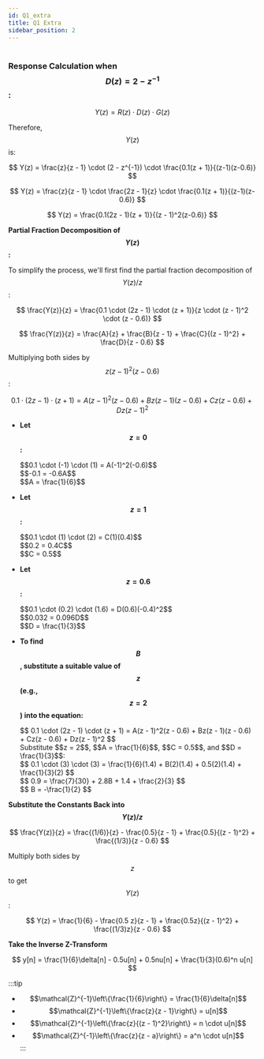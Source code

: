```yaml
---
id: Q1_extra
title: Q1 Extra
sidebar_position: 2
---
```


# 

### Response Calculation when $$D(z) = 2 - z^{-1}$$:

$$
Y(z) = R(z) \cdot D(z) \cdot G(z)
$$

Therefore, $$Y(z)$$ is:

$$
Y(z) = \frac{z}{z - 1} \cdot (2 - z^{-1}) \cdot \frac{0.1(z + 1)}{(z-1)(z-0.6)}
$$

$$
Y(z) = \frac{z}{z - 1} \cdot \frac{2z - 1}{z} \cdot \frac{0.1(z + 1)}{(z-1)(z-0.6)}
$$

$$
Y(z) = \frac{0.1(2z - 1)(z + 1)}{(z - 1)^2(z-0.6)}
$$

**Partial Fraction Decomposition of $$Y(z)$$:**

To simplify the process, we'll first find the partial fraction decomposition of $$Y(z)/z$$:

$$
\frac{Y(z)}{z} = \frac{0.1 \cdot (2z - 1) \cdot (z + 1)}{z \cdot (z - 1)^2 \cdot (z - 0.6)}
$$


$$
\frac{Y(z)}{z} = \frac{A}{z} + \frac{B}{z - 1} + \frac{C}{(z - 1)^2} + \frac{D}{z - 0.6}
$$


Multiplying both sides by $$z(z - 1)^2(z - 0.6)$$:

$$
0.1 \cdot (2z - 1) \cdot (z + 1) = A(z - 1)^2(z - 0.6) + Bz(z - 1)(z - 0.6) + Cz(z - 0.6) + Dz(z - 1)^2
$$


*   **Let $$z = 0$$:**
    <div style={{display:"block", paddingLeft: "2rem"}}>
    $$0.1 \cdot (-1) \cdot (1) = A(-1)^2(-0.6)$$
    </div>
    <div style={{display:"block", paddingLeft: "2rem"}}>
    $$-0.1 = -0.6A$$
    </div>
    <div style={{display:"block", paddingLeft: "2rem"}}>
    $$A = \frac{1}{6}$$
    </div>

*   **Let $$z = 1$$:**
    <div style={{display:"block", paddingLeft: "2rem"}}>
    $$0.1 \cdot (1) \cdot (2) = C(1)(0.4)$$
    </div>
    <div style={{display:"block", paddingLeft: "2rem"}}>
    $$0.2 = 0.4C$$
    </div>
    <div style={{display:"block", paddingLeft: "2rem"}}>
    $$C = 0.5$$
    </div>

*   **Let $$z = 0.6$$:**
    <div style={{display:"block", paddingLeft: "2rem"}}>
    $$0.1 \cdot (0.2) \cdot (1.6) = D(0.6)(-0.4)^2$$
    </div>
    <div style={{display:"block", paddingLeft: "2rem"}}>
    $$0.032 = 0.096D$$
    </div>
    <div style={{display:"block", paddingLeft: "2rem"}}>
    $$D = \frac{1}{3}$$
    </div>

*   **To find $$B$$, substitute a suitable value of $$z$$ (e.g., $$z = 2$$) into the equation:**
    <div style={{display:"block", paddingLeft: "2rem"}}>
    $$
    0.1 \cdot (2z - 1) \cdot (z + 1) = A(z - 1)^2(z - 0.6) + Bz(z - 1)(z - 0.6) + Cz(z - 0.6) + Dz(z - 1)^2
    $$
    </div>
    <div style={{display:"block", paddingLeft: "2rem"}}>
    Substitute $$z = 2$$, $$A = \frac{1}{6}$$, $$C = 0.5$$, and $$D = \frac{1}{3}$$:
    </div>
    <div style={{display:"block", paddingLeft: "2rem"}}>
    $$
    0.1 \cdot (3) \cdot (3) = \frac{1}{6}(1.4) + B(2)(1.4) + 0.5(2)(1.4) + \frac{1}{3}(2)
    $$
    </div>
    <div style={{display:"block", paddingLeft: "2rem"}}>
    $$
    0.9 = \frac{7}{30} + 2.8B + 1.4 + \frac{2}{3}
    $$
    </div>

    <div style={{display:"block", paddingLeft: "2rem"}}>
    $$
    B = -\frac{1}{2}
    $$
    </div>

**Substitute the Constants Back into $$Y(z)/z$$**

$$
\frac{Y(z)}{z} = \frac{(1/6)}{z} - \frac{0.5}{z - 1} + \frac{0.5}{(z - 1)^2} + \frac{(1/3)}{z - 0.6}
$$

Multiply both sides by $$z$$ to get $$Y(z)$$:

$$
Y(z) = \frac{1}{6} - \frac{0.5 z}{z - 1} + \frac{0.5z}{(z - 1)^2} + \frac{(1/3)z}{z - 0.6}
$$

**Take the Inverse Z-Transform**

$$
y[n] = \frac{1}{6}\delta[n] - 0.5u[n] + 0.5nu[n] + \frac{1}{3}(0.6)^n u[n]
$$

:::tip
*   $$\mathcal{Z}^{-1}\left\{\frac{1}{6}\right\} = \frac{1}{6}\delta[n]$$
*   $$\mathcal{Z}^{-1}\left\{\frac{z}{z - 1}\right\} = u[n]$$
*   $$\mathcal{Z}^{-1}\left\{\frac{z}{(z - 1)^2}\right\} = n \cdot u[n]$$
*   $$\mathcal{Z}^{-1}\left\{\frac{z}{z - a}\right\} = a^n \cdot u[n]$$
:::